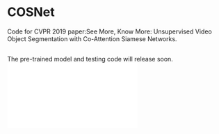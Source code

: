 # COSNet
Code for CVPR 2019 paper:See More, Know More: Unsupervised Video Object Segmentation with
Co-Attention Siamese Networks.
##
The pre-trained model and testing code will release soon.
![](../master/framework.pdf)
